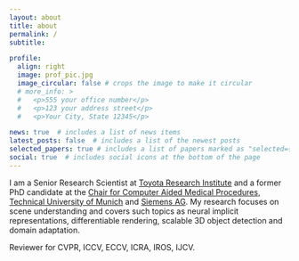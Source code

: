 ```yaml
---
layout: about
title: about
permalink: /
subtitle: 

profile:
  align: right
  image: prof_pic.jpg
  image_circular: false # crops the image to make it circular
  # more_info: >
  #   <p>555 your office number</p>
  #   <p>123 your address street</p>
  #   <p>Your City, State 12345</p>

news: true  # includes a list of news items
latest_posts: false  # includes a list of the newest posts
selected_papers: true # includes a list of papers marked as "selected={true}"
social: true  # includes social icons at the bottom of the page
---
```


I am a Senior Research Scientist at [Toyota Research Institute](https://www.tri.global/) and a former PhD candidate at the [Chair for Computer Aided Medical Procedures, Technical University of Munich](http://campar.in.tum.de/Main/SergeyZakharov) and [Siemens AG](https://www.siemens.com/global/en.html). My research focuses on scene understanding and covers such topics as neural implicit representations, differentiable rendering, scalable 3D object detection and domain adaptation. 

Reviewer for CVPR, ICCV, ECCV, ICRA, IROS, IJCV.
